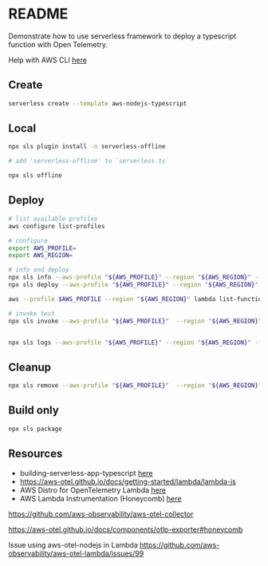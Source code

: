 # README

Demonstrate how to use serverless framework to deploy a typescript function with Open Telemetry.  

Help with AWS CLI [here](https://github.com/chrisguest75/shell_examples/blob/master/33_awscli/README.md)  

## Create

```sh
serverless create --template aws-nodejs-typescript     
```

## Local

```sh
npx sls plugin install -n serverless-offline     

# add 'serverless-offline' to `serverless.ts`

npx sls offline    
```

## Deploy

```sh
# list available profiles
aws configure list-profiles  

# configure
export AWS_PROFILE=
export AWS_REGION=

# info and deploy
npx sls info --aws-profile "${AWS_PROFILE}" --region "${AWS_REGION}" --verbose
npx sls deploy --aws-profile "${AWS_PROFILE}" --region "${AWS_REGION}" --verbose
```

```sh
aws --profile $AWS_PROFILE --region "${AWS_REGION}" lambda list-functions | grep open

# invoke test
npx sls invoke --aws-profile "${AWS_PROFILE}"  --region "${AWS_REGION}" -f hello --path src/functions/hello/mock.json


npx sls logs --aws-profile "${AWS_PROFILE}" --region "${AWS_REGION}" -f hello 
```


## Cleanup

```sh
npx sls remove --aws-profile "${AWS_PROFILE}"  --region "${AWS_REGION}" --verbose
```

## Build only

```sh
npx sls package 
```

## Resources

* building-serverless-app-typescript [here](https://blog.logrocket.com/building-serverless-app-typescript/)  
* https://aws-otel.github.io/docs/getting-started/lambda/lambda-js
* AWS Distro for OpenTelemetry Lambda [here](https://aws-otel.github.io/docs/getting-started/lambda)  
* AWS Lambda Instrumentation (Honeycomb) [here](https://docs.honeycomb.io/getting-data-in/integrations/aws/aws-lambda/)  

https://github.com/aws-observability/aws-otel-collector

https://aws-otel.github.io/docs/components/otlp-exporter#honeycomb


 Issue using aws-otel-nodejs in Lambda
 https://github.com/aws-observability/aws-otel-lambda/issues/99